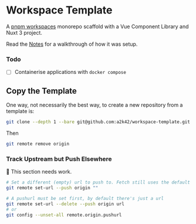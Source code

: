 # Workspace Template

A [pnpm workspaces](https://pnpm.io/workspaces) monorepo scaffold with a Vue Component Library and Nuxt 3 project.

Read the [Notes](NOTES.md) for a walkthrough of how it was setup.

### Todo

- [ ] Containerise applications with `docker compose`

## Copy the Template

One way, not necessarily the best way, to create a new repository from a template is:

```bash
git clone --depth 1 --bare git@github.com:a2k42/workspace-template.git my-workspace.git && cd my-workspace.git
```

Then

```bash
git remote remove origin
```

### Track Upstream but Push Elsewhere

:construction: This section needs work.

```bash
# Set a different (empty) url to push to. Fetch still uses the default url
git remote set-url --push origin ""

# A pushurl must be set first, by default there's just a url
git remote set-url --delete --push origin url
# or
git config --unset-all remote.origin.pushurl
```